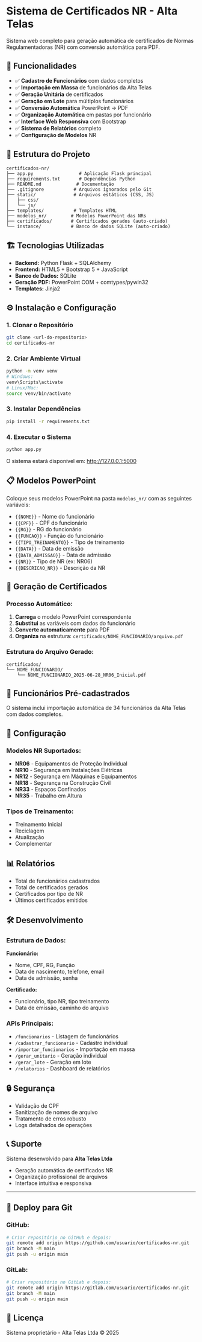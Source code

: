 # Sistema de Certificados NR - Alta Telas

Sistema web completo para geração automática de certificados de Normas Regulamentadoras (NR) com conversão automática para PDF.

## 🚀 Funcionalidades

- ✅ **Cadastro de Funcionários** com dados completos
- ✅ **Importação em Massa** de funcionários da Alta Telas
- ✅ **Geração Unitária** de certificados
- ✅ **Geração em Lote** para múltiplos funcionários
- ✅ **Conversão Automática** PowerPoint → PDF
- ✅ **Organização Automática** em pastas por funcionário
- ✅ **Interface Web Responsiva** com Bootstrap
- ✅ **Sistema de Relatórios** completo
- ✅ **Configuração de Modelos** NR

## 📁 Estrutura do Projeto

```
certificados-nr/
├── app.py                 # Aplicação Flask principal
├── requirements.txt       # Dependências Python
├── README.md             # Documentação
├── .gitignore           # Arquivos ignorados pelo Git
├── static/              # Arquivos estáticos (CSS, JS)
│   ├── css/
│   └── js/
├── templates/           # Templates HTML
├── modelos_nr/         # Modelos PowerPoint das NRs
├── certificados/       # Certificados gerados (auto-criado)
└── instance/           # Banco de dados SQLite (auto-criado)
```

## 🏗️ Tecnologias Utilizadas

- **Backend:** Python Flask + SQLAlchemy
- **Frontend:** HTML5 + Bootstrap 5 + JavaScript
- **Banco de Dados:** SQLite
- **Geração PDF:** PowerPoint COM + comtypes/pywin32
- **Templates:** Jinja2

## ⚙️ Instalação e Configuração

### 1. Clonar o Repositório
```bash
git clone <url-do-repositorio>
cd certificados-nr
```

### 2. Criar Ambiente Virtual
```bash
python -m venv venv
# Windows:
venv\Scripts\activate
# Linux/Mac:
source venv/bin/activate
```

### 3. Instalar Dependências
```bash
pip install -r requirements.txt
```

### 4. Executar o Sistema
```bash
python app.py
```

O sistema estará disponível em: http://127.0.0.1:5000

## 📋 Modelos PowerPoint

Coloque seus modelos PowerPoint na pasta `modelos_nr/` com as seguintes variáveis:

- `{{NOME}}` - Nome do funcionário
- `{{CPF}}` - CPF do funcionário  
- `{{RG}}` - RG do funcionário
- `{{FUNCAO}}` - Função do funcionário
- `{{TIPO_TREINAMENTO}}` - Tipo de treinamento
- `{{DATA}}` - Data de emissão
- `{{DATA_ADMISSAO}}` - Data de admissão
- `{{NR}}` - Tipo de NR (ex: NR06)
- `{{DESCRICAO_NR}}` - Descrição da NR

## 📄 Geração de Certificados

### Processo Automático:
1. **Carrega** o modelo PowerPoint correspondente
2. **Substitui** as variáveis com dados do funcionário
3. **Converte automaticamente** para PDF
4. **Organiza** na estrutura: `certificados/NOME_FUNCIONARIO/arquivo.pdf`

### Estrutura do Arquivo Gerado:
```
certificados/
└── NOME_FUNCIONARIO/
    └── NOME_FUNCIONARIO_2025-06-28_NR06_Inicial.pdf
```

## 👥 Funcionários Pré-cadastrados

O sistema inclui importação automática de 34 funcionários da Alta Telas com dados completos.

## 🔧 Configuração

### Modelos NR Suportados:
- **NR06** - Equipamentos de Proteção Individual
- **NR10** - Segurança em Instalações Elétricas  
- **NR12** - Segurança em Máquinas e Equipamentos
- **NR18** - Segurança na Construção Civil
- **NR33** - Espaços Confinados
- **NR35** - Trabalho em Altura

### Tipos de Treinamento:
- Treinamento Inicial
- Reciclagem
- Atualização
- Complementar

## 📊 Relatórios

- Total de funcionários cadastrados
- Total de certificados gerados
- Certificados por tipo de NR
- Últimos certificados emitidos

## 🛠️ Desenvolvimento

### Estrutura de Dados:

**Funcionário:**
- Nome, CPF, RG, Função
- Data de nascimento, telefone, email
- Data de admissão, senha

**Certificado:**
- Funcionário, tipo NR, tipo treinamento
- Data de emissão, caminho do arquivo

### APIs Principais:
- `/funcionarios` - Listagem de funcionários
- `/cadastrar_funcionario` - Cadastro individual
- `/importar_funcionarios` - Importação em massa
- `/gerar_unitario` - Geração individual
- `/gerar_lote` - Geração em lote
- `/relatorios` - Dashboard de relatórios

## 🔒 Segurança

- Validação de CPF
- Sanitização de nomes de arquivo
- Tratamento de erros robusto
- Logs detalhados de operações

## 📞 Suporte

Sistema desenvolvido para **Alta Telas Ltda**
- Geração automática de certificados NR
- Organização profissional de arquivos
- Interface intuitiva e responsiva

---

## 🚀 Deploy para Git

### GitHub:
```bash
# Criar repositório no GitHub e depois:
git remote add origin https://github.com/usuario/certificados-nr.git
git branch -M main
git push -u origin main
```

### GitLab:
```bash
# Criar repositório no GitLab e depois:
git remote add origin https://gitlab.com/usuario/certificados-nr.git
git branch -M main
git push -u origin main
```

## 📝 Licença

Sistema proprietário - Alta Telas Ltda © 2025
